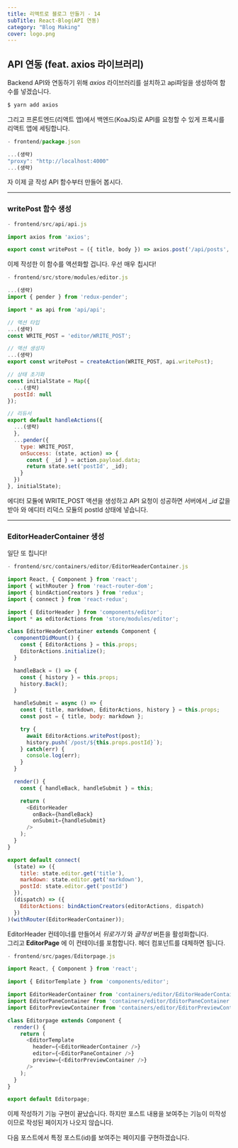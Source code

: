 ```yaml
---
title: 리액트로 블로그 만들기 - 14
subTitle: React-Blog(API 연동)
category: "Blog Making"
cover: logo.png
---
```


## API 연동 (feat. axios 라이브러리)
Backend API와 연동하기 위해 *axios* 라이브러리를 설치하고 api파일을 생성하여
함수를 넣겠습니다.

```js
$ yarn add axios
```

그리고 프론트엔드(리액트 앱)에서 백엔드(KoaJS)로 API를 요청할 수 있게 프록시를
리액트 앱에 세팅합니다.

```js
- frontend/package.json

...(생략)
"proxy": "http://localhost:4000"
...(생략)
```

자 이제 글 작성 API 함수부터 만들어 봅시다.

***

### writePost 함수 생성
```js
- frontend/src/api/api.js

import axios from 'axios';

export const writePost = ({ title, body }) => axios.post('/api/posts', { title, body });
```

이제 작성한 이 함수를 액션화할 겁니다. 우선 매우 칩시다!

```js
- frontend/src/store/modules/editor.js

...(생략)
import { pender } from 'redux-pender';

import * as api from 'api/api';

// 액션 타입
...(생략)
const WRITE_POST = 'editor/WRITE_POST';

// 액션 생성자
...(생략)
export const writePost = createAction(WRITE_POST, api.writePost);

// 상태 초기화
const initialState = Map({
  ...(생략)
  postId: null
});

// 리듀서
export default handleActions({
  ...(생략)
  },
  ...pender({
    type: WRITE_POST,
    onSuccess: (state, action) => {
      const { _id } = action.payload.data;
      return state.set('postId', _id);
    }
  })
}, initialState);
```

에디터 모듈에 WRITE_POST 액션을 생성하고 API 요청이 성공하면 서버에서 *_id* 값을
받아 와 에디터 리덕스 모듈의 postId 상태에 넣습니다.

***

### EditorHeaderContainer 생성
일단 또 칩니다!

```js
- frontend/src/containers/editor/EditorHeaderContainer.js

import React, { Component } from 'react';
import { withRouter } from 'react-router-dom';
import { bindActionCreators } from 'redux';
import { connect } from 'react-redux';

import { EditorHeader } from 'components/editor';
import * as editorActions from 'store/modules/editor';

class EditorHeaderContainer extends Component {
  componentDidMount() {
    const { EditorActions } = this.props;
    EditorActions.initialize();
  }

  handleBack = () => {
    const { history } = this.props;
    history.Back();
  }

  handleSubmit = async () => {
    const { title, markdown, EditorActions, history } = this.props;
    const post = { title, body: markdown };

    try {
      await EditorActions.writePost(post);
      history.push(`/post/${this.props.postId}`);
    } catch(err) {
      console.log(err);
    }
  }

  render() {
    const { handleBack, handleSubmit } = this;

    return (
      <EditorHeader
        onBack={handleBack}
        onSubmit={handleSubmit}
      />
    );
  }
}

export default connect(
  (state) => ({
    title: state.editor.get('title'),
    markdown: state.editor.get('markdown'),
    postId: state.editor.get('postId')
  }),
  (dispatch) => ({
    EditorActions: bindActionCreators(editorActions, dispatch)
  })
)(withRouter(EditorHeaderContainer));
```

EditorHeader 컨테이너를 만들어서 *뒤로가기* 와 *글작성* 버튼을 활성화합니다.  
그리고 **EditorPage** 에 이 컨테이너를 포함합니다. 헤더 컴포넌트를 대체하면
됩니다.

```js
- frontend/src/pages/Editorpage.js

import React, { Component } from 'react';

import { EditorTemplate } from 'components/editor';

import EditorHeaderContainer from 'containers/editor/EditorHeaderContainer';
import EditorPaneContainer from 'containers/editor/EditorPaneContainer';
import EditorPreviewContainer from 'containers/editor/EditorPreviewContainer';

class Editorpage extends Component {
  render() {
    return (
      <EditorTemplate
        header={<EditorHeaderContainer />}
        editor={<EditorPaneContainer />}
        preview={<EditorPreviewContainer />}
      />
    );
  }
}

export default Editorpage;
```

이제 작성하기 기능 구현이 끝났습니다. 하지만 포스트 내용을 보여주는 기능이
미작성이므로 작성된 페이지가 나오지 않습니다.

다음 포스트에서 특정 포스트(id)를 보여주는 페이지를 구현하겠습니다.